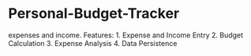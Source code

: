 # Personal-Budget-Tracker
expenses and income.  Features:  1. Expense and Income Entry  2. Budget Calculation 3. Expense Analysis 4. Data Persistence
